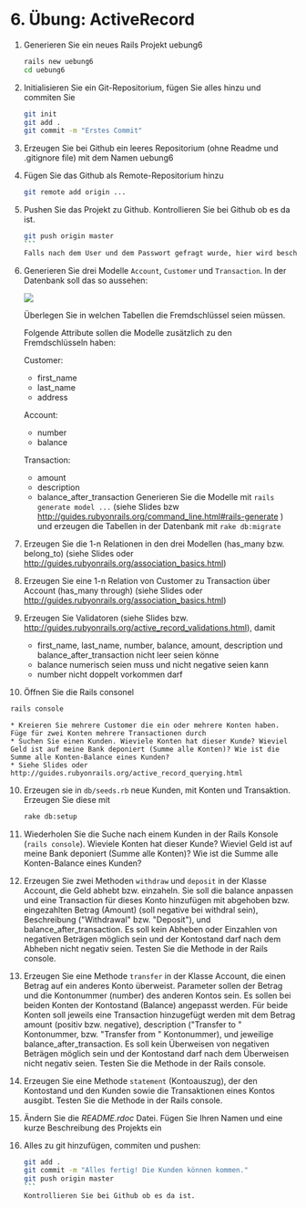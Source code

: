 # 6. Übung: ActiveRecord

1.	Generieren Sie ein neues Rails Projekt uebung6
	
    ```bash
    rails new uebung6
    cd uebung6
    ```
2.	Initialisieren Sie ein Git-Repositorium, fügen Sie alles hinzu und commiten Sie

    ```bash
    git init
    git add .
    git commit -m "Erstes Commit"
    ```
3.	Erzeugen Sie bei Github ein leeres Repositorium (ohne Readme und .gitignore file) mit dem Namen uebung6
4.	Fügen Sie das Github als Remote-Repositorium hinzu 

	```bash
	git remote add origin ...
	```
5.  Pushen Sie das Projekt zu Github. Kontrollieren Sie bei Github ob es da ist.

    ````bash
    git push origin master
    ```
    Falls nach dem User und dem Passwort gefragt wurde, hier wird beschriben wie man das automatisieren kann: https://help.github.com/articles/generating-ssh-keys
6.  Generieren Sie drei Modelle ````Account````, ````Customer```` und ````Transaction````. In der Datenbank soll das so aussehen:
	
	![](https://dl.dropboxusercontent.com/u/10978171/er-diagramm.jpg)

	Überlegen Sie in welchen Tabellen die Fremdschlüssel seien müssen.
	
	Folgende Attribute sollen die Modelle zusätzlich zu den Fremdschlüsseln haben:
	
	Customer:
	* first_name
	* last_name
	* address
	
	Account:
	* number
	* balance
	
	Transaction:
	* amount
	* description
	* balance_after_transaction
Generieren Sie die Modelle mit ````rails generate model ...````  (siehe Slides bzw http://guides.rubyonrails.org/command_line.html#rails-generate ) und erzeugen die Tabellen in der Datenbank mit ````rake db:migrate````
6. Erzeugen Sie die 1-n Relationen in den drei Modellen	(has_many bzw. belong_to) (siehe Slides oder http://guides.rubyonrails.org/association_basics.html)

7. Erzeugen Sie eine 1-n Relation von Customer zu Transaction über Account (has_many through) (siehe Slides oder http://guides.rubyonrails.org/association_basics.html)

8.  Erzeugen Sie Validatoren (siehe Slides bzw. http://guides.rubyonrails.org/active_record_validations.html), damit
	* first_name, last_name, number, balance, amount, description und balance_after_transaction nicht leer seien könne 
	* balance numerisch seien muss und nicht negative seien kann
	* number nicht doppelt vorkommen darf
  
9. Öffnen Sie die Rails consonel
```bash
rails console
```
	* Kreieren Sie mehrere Customer die ein oder mehrere Konten haben. Füge für zwei Konten mehrere Transactionen durch
	* Suchen Sie einen Kunden. Wieviele Konten hat dieser Kunde? Wieviel Geld ist auf meine Bank deponiert (Summe alle Konten)? Wie ist die Summe alle Konten-Balance eines Kunden?
	* Siehe Slides oder http://guides.rubyonrails.org/active_record_querying.html

10. Erzeugen sie in ````db/seeds.rb```` neue Kunden, mit Konten und Transaktion. Erzeugen Sie diese mit

	```bash
	rake db:setup
	```
11. Wiederholen Sie die Suche nach einem Kunden in der Rails Konsole (````rails console````). Wieviele Konten hat dieser Kunde? Wieviel Geld ist auf meine Bank deponiert (Summe alle Konten)? Wie ist die Summe alle Konten-Balance eines Kunden?   	

12. Erzeugen Sie zwei Methoden ````withdraw```` und ````deposit```` in der Klasse Account, die Geld abhebt bzw. einzaheln. Sie soll die balance anpassen und eine 
    Transaction für dieses Konto hinzufügen mit abgehoben bzw. eingezahlten Betrag (Amount) (soll negative bei withdral sein), Beschreibung ("Withdrawal" bzw. "Deposit"), und balance_after_transaction.
    Es soll kein Abheben oder Einzahlen von negativen Beträgen möglich sein und der Kontostand darf nach dem Abheben nicht negativ seien. Testen Sie die Methode in der Rails console. 

12. Erzeugen Sie eine Methode ````transfer```` in der Klasse Account, die einen Betrag auf ein anderes Konto überweist. Parameter sollen der Betrag und die Kontonummer (number) des anderen Kontos sein.
    Es sollen bei beiden Konten der Kontostand (Balance) angepasst werden. Für beide Konten soll jeweils eine
    Transaction hinzugefügt werden mit dem Betrag amount (positiv bzw. negative), description ("Transfer to " Kontonummer, bzw. "Transfer from " Kontonummer), und jeweilige balance_after_transaction.
    Es soll kein Überweisen von negativen Beträgen möglich sein und der Kontostand darf nach dem Überweisen nicht negativ seien. Testen Sie die Methode in der Rails console.

13. Erzeugen Sie eine Methode ````statement```` (Kontoauszug), der den Kontostand und den Kunden sowie die Transaktionen eines Kontos ausgibt. Testen Sie die Methode in der Rails console.

14. Ändern Sie die *README.rdoc* Datei. Fügen Sie Ihren Namen und eine kurze Beschreibung des Projekts ein

15. Alles zu git hinzufügen, commiten und pushen:

    ````bash
    git add .
    git commit -m "Alles fertig! Die Kunden können kommen."
    git push origin master
    ```
    Kontrollieren Sie bei Github ob es da ist.
